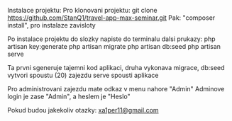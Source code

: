 Instalace projektu:
    Pro klonovani projektu: git clone https://github.com/StanQ1/travel-app-max-seminar.git
    Pak: "composer install", pro instalaze zavisloty

Po instalace projektu do slozky napiste do terminalu dalsi prukazy:
    php artisan key:generate
    php artisan migrate
    php artisan db:seed
    php artisan serve

Ta prvni sgeneruje tajemni kod aplikaci, 
druha vykonava migrace, 
db:seed vytvori spoustu (20) zajezdu
serve spousti aplikace

Pro administrovani zajezdu mate odkaz v menu nahore "Admin"
Adminove login je zase "Admin", a heslem je "Heslo"

Pokud budou jakekoliv otazky: xa1per11@gmail.com
